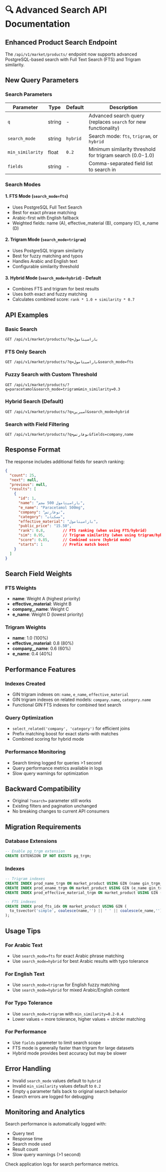 # 🔍 Advanced Search API Documentation

## Enhanced Product Search Endpoint

The `/api/v1/market/products/` endpoint now supports advanced PostgreSQL-based search with Full Text Search (FTS) and Trigram similarity.

## New Query Parameters

### Search Parameters

| Parameter | Type | Default | Description |
|-----------|------|---------|-------------|
| `q` | string | - | Advanced search query (replaces `search` for new functionality) |
| `search_mode` | string | `hybrid` | Search mode: `fts`, `trigram`, or `hybrid` |
| `min_similarity` | float | `0.2` | Minimum similarity threshold for trigram search (0.0-1.0) |
| `fields` | string | - | Comma-separated field list to search in |

### Search Modes

#### 1. FTS Mode (`search_mode=fts`)
- Uses PostgreSQL Full Text Search
- Best for exact phrase matching
- Arabic-first with English fallback
- Weighted fields: name (A), effective_material (B), company (C), e_name (D)

#### 2. Trigram Mode (`search_mode=trigram`)
- Uses PostgreSQL trigram similarity
- Best for fuzzy matching and typos
- Handles Arabic and English text
- Configurable similarity threshold

#### 3. Hybrid Mode (`search_mode=hybrid`) - Default
- Combines FTS and trigram for best results
- Uses both exact and fuzzy matching
- Calculates combined score: `rank * 1.0 + similarity * 0.7`

## API Examples

### Basic Search
```http
GET /api/v1/market/products/?q=باراسيتامول
```

### FTS Only Search
```http
GET /api/v1/market/products/?q=باراسيتامول&search_mode=fts
```

### Fuzzy Search with Custom Threshold
```http
GET /api/v1/market/products/?q=paracetamol&search_mode=trigram&min_similarity=0.3
```

### Hybrid Search (Default)
```http
GET /api/v1/market/products/?q=أسبرين&search_mode=hybrid
```

### Search with Field Filtering
```http
GET /api/v1/market/products/?q=نوفارتس&fields=company,name
```

## Response Format

The response includes additional fields for search ranking:

```json
{
  "count": 25,
  "next": null,
  "previous": null,
  "results": [
    {
      "id": 1,
      "name": "باراسيتامول 500 مجم",
      "e_name": "Paracetamol 500mg",
      "company": "نوفارتس",
      "category": "مسكنات",
      "effective_material": "باراسيتامول",
      "public_price": "15.50",
      "rank": 0.8,        // FTS ranking (when using FTS/hybrid)
      "sim": 0.95,        // Trigram similarity (when using trigram/hybrid)
      "score": 0.85,      // Combined score (hybrid mode)
      "starts": 1         // Prefix match boost
    }
  ]
}
```

## Search Field Weights

### FTS Weights
- **name**: Weight A (highest priority)
- **effective_material**: Weight B
- **company__name**: Weight C
- **e_name**: Weight D (lowest priority)

### Trigram Weights
- **name**: 1.0 (100%)
- **effective_material**: 0.8 (80%)
- **company__name**: 0.6 (60%)
- **e_name**: 0.4 (40%)

## Performance Features

### Indexes Created
- GIN trigram indexes on: `name`, `e_name`, `effective_material`
- GIN trigram indexes on related models: `company.name`, `category.name`
- Functional GIN FTS indexes for combined text search

### Query Optimization
- `select_related('company', 'category')` for efficient joins
- Prefix matching boost for exact starts-with matches
- Combined scoring for hybrid mode

### Performance Monitoring
- Search timing logged for queries >1 second
- Query performance metrics available in logs
- Slow query warnings for optimization

## Backward Compatibility

- Original `?search=` parameter still works
- Existing filters and pagination unchanged
- No breaking changes to current API consumers

## Migration Requirements

### Database Extensions
```sql
-- Enable pg_trgm extension
CREATE EXTENSION IF NOT EXISTS pg_trgm;
```

### Indexes
```sql
-- Trigram indexes
CREATE INDEX prod_name_trgm ON market_product USING GIN (name gin_trgm_ops);
CREATE INDEX prod_ename_trgm ON market_product USING GIN (e_name gin_trgm_ops);
CREATE INDEX prod_effective_material_trgm ON market_product USING GIN (effective_material gin_trgm_ops);

-- FTS indexes
CREATE INDEX prod_fts_idx ON market_product USING GIN (
  to_tsvector('simple', coalesce(name,'') || ' ' || coalesce(e_name,'') || ' ' || coalesce(effective_material,''))
);
```

## Usage Tips

### For Arabic Text
- Use `search_mode=fts` for exact Arabic phrase matching
- Use `search_mode=hybrid` for best Arabic results with typo tolerance

### For English Text
- Use `search_mode=trigram` for English fuzzy matching
- Use `search_mode=hybrid` for mixed Arabic/English content

### For Typo Tolerance
- Use `search_mode=trigram` with `min_similarity=0.2-0.4`
- Lower values = more tolerance, higher values = stricter matching

### For Performance
- Use `fields` parameter to limit search scope
- FTS mode is generally faster than trigram for large datasets
- Hybrid mode provides best accuracy but may be slower

## Error Handling

- Invalid `search_mode` values default to `hybrid`
- Invalid `min_similarity` values default to `0.2`
- Empty `q` parameter falls back to original search behavior
- Search errors are logged for debugging

## Monitoring and Analytics

Search performance is automatically logged with:
- Query text
- Response time
- Search mode used
- Result count
- Slow query warnings (>1 second)

Check application logs for search performance metrics.
